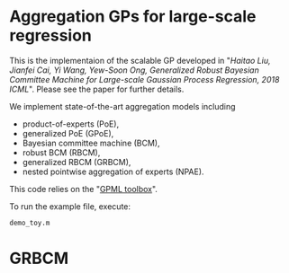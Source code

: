 Aggregation GPs for large-scale regression
====

This is the implementaion of the scalable GP developed in "*Haitao Liu, Jianfei Cai, Yi Wang, Yew-Soon Ong, Generalized Robust Bayesian Committee Machine for Large-scale Gaussian Process Regression, 2018 ICML*". Please see the paper for further details.

We implement state-of-the-art aggregation models including 
* product-of-experts (PoE),
* generalized PoE (GPoE),
* Bayesian committee machine (BCM),
* robust BCM (RBCM),
* generalized RBCM (GRBCM), 
* nested pointwise aggregation of experts (NPAE).

This code relies on the "[GPML toolbox](http://www.gaussianprocess.org/gpml/code/matlab/doc/)".

To run the example file, execute:
```
demo_toy.m
```


# GRBCM
